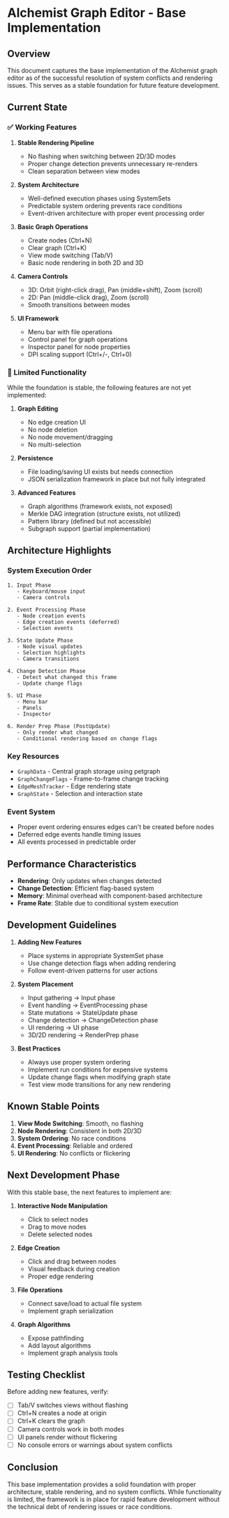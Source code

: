 # Alchemist Graph Editor - Base Implementation

## Overview

This document captures the base implementation of the Alchemist graph editor as of the successful resolution of system conflicts and rendering issues. This serves as a stable foundation for future feature development.

## Current State

### ✅ Working Features

1. **Stable Rendering Pipeline**
   - No flashing when switching between 2D/3D modes
   - Proper change detection prevents unnecessary re-renders
   - Clean separation between view modes

2. **System Architecture**
   - Well-defined execution phases using SystemSets
   - Predictable system ordering prevents race conditions
   - Event-driven architecture with proper event processing order

3. **Basic Graph Operations**
   - Create nodes (Ctrl+N)
   - Clear graph (Ctrl+K)
   - View mode switching (Tab/V)
   - Basic node rendering in both 2D and 3D

4. **Camera Controls**
   - 3D: Orbit (right-click drag), Pan (middle+shift), Zoom (scroll)
   - 2D: Pan (middle-click drag), Zoom (scroll)
   - Smooth transitions between modes

5. **UI Framework**
   - Menu bar with file operations
   - Control panel for graph operations
   - Inspector panel for node properties
   - DPI scaling support (Ctrl+/-, Ctrl+0)

### 🚧 Limited Functionality

While the foundation is stable, the following features are not yet implemented:

1. **Graph Editing**
   - No edge creation UI
   - No node deletion
   - No node movement/dragging
   - No multi-selection

2. **Persistence**
   - File loading/saving UI exists but needs connection
   - JSON serialization framework in place but not fully integrated

3. **Advanced Features**
   - Graph algorithms (framework exists, not exposed)
   - Merkle DAG integration (structure exists, not utilized)
   - Pattern library (defined but not accessible)
   - Subgraph support (partial implementation)

## Architecture Highlights

### System Execution Order
```
1. Input Phase
   - Keyboard/mouse input
   - Camera controls

2. Event Processing Phase
   - Node creation events
   - Edge creation events (deferred)
   - Selection events

3. State Update Phase
   - Node visual updates
   - Selection highlights
   - Camera transitions

4. Change Detection Phase
   - Detect what changed this frame
   - Update change flags

5. UI Phase
   - Menu bar
   - Panels
   - Inspector

6. Render Prep Phase (PostUpdate)
   - Only render what changed
   - Conditional rendering based on change flags
```

### Key Resources
- `GraphData` - Central graph storage using petgraph
- `GraphChangeFlags` - Frame-to-frame change tracking
- `EdgeMeshTracker` - Edge rendering state
- `GraphState` - Selection and interaction state

### Event System
- Proper event ordering ensures edges can't be created before nodes
- Deferred edge events handle timing issues
- All events processed in predictable order

## Performance Characteristics

- **Rendering**: Only updates when changes detected
- **Change Detection**: Efficient flag-based system
- **Memory**: Minimal overhead with component-based architecture
- **Frame Rate**: Stable due to conditional system execution

## Development Guidelines

1. **Adding New Features**
   - Place systems in appropriate SystemSet phase
   - Use change detection flags when adding rendering
   - Follow event-driven patterns for user actions

2. **System Placement**
   - Input gathering → Input phase
   - Event handling → EventProcessing phase
   - State mutations → StateUpdate phase
   - Change detection → ChangeDetection phase
   - UI rendering → UI phase
   - 3D/2D rendering → RenderPrep phase

3. **Best Practices**
   - Always use proper system ordering
   - Implement run conditions for expensive systems
   - Update change flags when modifying graph state
   - Test view mode transitions for any new rendering

## Known Stable Points

1. **View Mode Switching**: Smooth, no flashing
2. **Node Rendering**: Consistent in both 2D/3D
3. **System Ordering**: No race conditions
4. **Event Processing**: Reliable and ordered
5. **UI Rendering**: No conflicts or flickering

## Next Development Phase

With this stable base, the next features to implement are:

1. **Interactive Node Manipulation**
   - Click to select nodes
   - Drag to move nodes
   - Delete selected nodes

2. **Edge Creation**
   - Click and drag between nodes
   - Visual feedback during creation
   - Proper edge rendering

3. **File Operations**
   - Connect save/load to actual file system
   - Implement graph serialization

4. **Graph Algorithms**
   - Expose pathfinding
   - Add layout algorithms
   - Implement graph analysis tools

## Testing Checklist

Before adding new features, verify:
- [ ] Tab/V switches views without flashing
- [ ] Ctrl+N creates a node at origin
- [ ] Ctrl+K clears the graph
- [ ] Camera controls work in both modes
- [ ] UI panels render without flickering
- [ ] No console errors or warnings about system conflicts

## Conclusion

This base implementation provides a solid foundation with proper architecture, stable rendering, and no system conflicts. While functionality is limited, the framework is in place for rapid feature development without the technical debt of rendering issues or race conditions.
